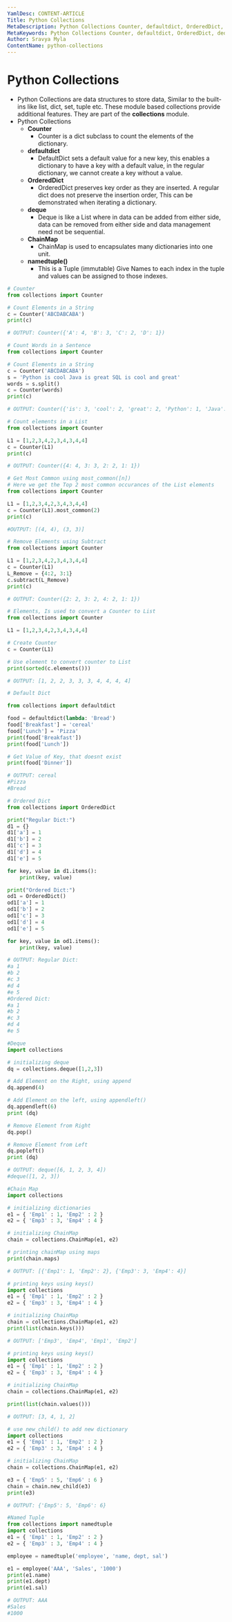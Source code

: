 ```yaml
---
YamlDesc: CONTENT-ARTICLE
Title: Python Collections
MetaDescription: Python Collections Counter, defaultdict, OrderedDict, deque, ChainMap, namedtuple()
MetaKeywords: Python Collections Counter, defaultdict, OrderedDict, deque, ChainMap, namedtuple()
Author: Sravya Myla
ContentName: python-collections
---
```


# Python Collections
* Python Collections are data structures to store data, Similar to the built-ins
  like list, dict, set, tuple etc. These module based collections provide
  additional features. They are part of the **collections** module.
* Python Collections
  * **Counter**
    * Counter is a dict subclass to count the elements of the dictionary.
  * **defaultdict**
    * DefaultDict sets a default value for a new key, this enables a dictionary
      to have  a key with a default value, in the regular dictionary,
      we cannot create a key without a value.
  * **OrderedDict**
    * OrderedDict preserves key order as they are inserted. A regular dict
      does not preserve the insertion order, This can be demonstrated when
      iterating a dictionary.
  * **deque**
    * Deque is like a List where in data can be added from either side,
      data can be removed from either side and data management need not
      be sequential.
  * **ChainMap**
    * ChainMap is used to encapsulates many dictionaries into one unit.
  * **namedtuple()**
    * This is a Tuple (immutable) Give Names to each index in the tuple and
      values can be assigned to those indexes.

```python
# Counter
from collections import Counter

# Count Elements in a String
c = Counter('ABCDABCABA')
print(c)

# OUTPUT: Counter({'A': 4, 'B': 3, 'C': 2, 'D': 1})
```

```python
# Count Words in a Sentence
from collections import Counter

# Count Elements in a String
c = Counter('ABCDABCABA')
s = 'Python is cool Java is great SQL is cool and great'
words = s.split()
c = Counter(words)
print(c)

# OUTPUT: Counter({'is': 3, 'cool': 2, 'great': 2, 'Python': 1, 'Java': 1, 'SQL': 1, 'and': 1})
```

```python
# Count elements in a List
from collections import Counter

L1 = [1,2,3,4,2,3,4,3,4,4]
c = Counter(L1)
print(c)

# OUTPUT: Counter({4: 4, 3: 3, 2: 2, 1: 1})
```

```python
# Get Most Common using most_common([n])
# Here we get the Top 2 most common occurances of the List elements
from collections import Counter

L1 = [1,2,3,4,2,3,4,3,4,4]
c = Counter(L1).most_common(2)
print(c)

#OUTPUT: [(4, 4), (3, 3)]
```

```python
# Remove Elements using Subtract
from collections import Counter

L1 = [1,2,3,4,2,3,4,3,4,4]
c = Counter(L1)
L_Remove = {4:2, 3:1}
c.subtract(L_Remove)
print(c)

# OUTPUT: Counter({2: 2, 3: 2, 4: 2, 1: 1})
```

```python
# Elements, Is used to convert a Counter to List
from collections import Counter

L1 = [1,2,3,4,2,3,4,3,4,4]

# Create Counter
c = Counter(L1)

# Use element to convert counter to List
print(sorted(c.elements()))

# OUTPUT: [1, 2, 2, 3, 3, 3, 4, 4, 4, 4]

```

```python
# Default Dict

from collections import defaultdict

food = defaultdict(lambda: 'Bread')
food['Breakfast'] = 'cereal'
food['Lunch'] = 'Pizza'
print(food['Breakfast'])
print(food['Lunch'])

# Get Value of Key, that doesnt exist
print(food['Dinner'])

# OUTPUT: cereal
#Pizza
#Bread
```

```python
# Ordered Dict
from collections import OrderedDict

print("Regular Dict:")
d1 = {}
d1['a'] = 1
d1['b'] = 2
d1['c'] = 3
d1['d'] = 4
d1['e'] = 5

for key, value in d1.items():
    print(key, value)

print("Ordered Dict:")
od1 = OrderedDict()
od1['a'] = 1
od1['b'] = 2
od1['c'] = 3
od1['d'] = 4
od1['e'] = 5

for key, value in od1.items():
    print(key, value)

# OUTPUT: Regular Dict:
#a 1
#b 2
#c 3
#d 4
#e 5
#Ordered Dict:
#a 1
#b 2
#c 3
#d 4
#e 5
```

```python
#Deque
import collections

# initializing deque
dq = collections.deque([1,2,3])

# Add Element on the Right, using append
dq.append(4)

# Add Element on the left, using appendleft()
dq.appendleft(6)
print (dq)

# Remove Element from Right
dq.pop()

# Remove Element from Left
dq.popleft()
print (dq)

# OUTPUT: deque([6, 1, 2, 3, 4])
#deque([1, 2, 3])
```

```python
#Chain Map
import collections

# initializing dictionaries
e1 = { 'Emp1' : 1, 'Emp2' : 2 }
e2 = { 'Emp3' : 3, 'Emp4' : 4 }

# initializing ChainMap
chain = collections.ChainMap(e1, e2)

# printing chainMap using maps
print(chain.maps)

# OUTPUT: [{'Emp1': 1, 'Emp2': 2}, {'Emp3': 3, 'Emp4': 4}]
```

```python
# printing keys using keys()
import collections
e1 = { 'Emp1' : 1, 'Emp2' : 2 }
e2 = { 'Emp3' : 3, 'Emp4' : 4 }

# initializing ChainMap
chain = collections.ChainMap(e1, e2)
print(list(chain.keys()))

# OUTPUT: ['Emp3', 'Emp4', 'Emp1', 'Emp2']
```

```python
# printing keys using keys()
import collections
e1 = { 'Emp1' : 1, 'Emp2' : 2 }
e2 = { 'Emp3' : 3, 'Emp4' : 4 }

# initializing ChainMap
chain = collections.ChainMap(e1, e2)

print(list(chain.values()))

# OUTPUT: [3, 4, 1, 2]
```

```python
# use new_child() to add new dictionary
import collections
e1 = { 'Emp1' : 1, 'Emp2' : 2 }
e2 = { 'Emp3' : 3, 'Emp4' : 4 }

# initializing ChainMap
chain = collections.ChainMap(e1, e2)

e3 = { 'Emp5' : 5, 'Emp6' : 6 }
chain = chain.new_child(e3)
print(e3)

# OUTPUT: {'Emp5': 5, 'Emp6': 6}
```

```python
#Named Tuple
from collections import namedtuple
import collections
e1 = { 'Emp1' : 1, 'Emp2' : 2 }
e2 = { 'Emp3' : 3, 'Emp4' : 4 }

employee = namedtuple('employee', 'name, dept, sal')

e1 = employee('AAA', 'Sales', '1000')
print(e1.name)
print(e1.dept)
print(e1.sal)

# OUTPUT: AAA
#Sales
#1000
```

